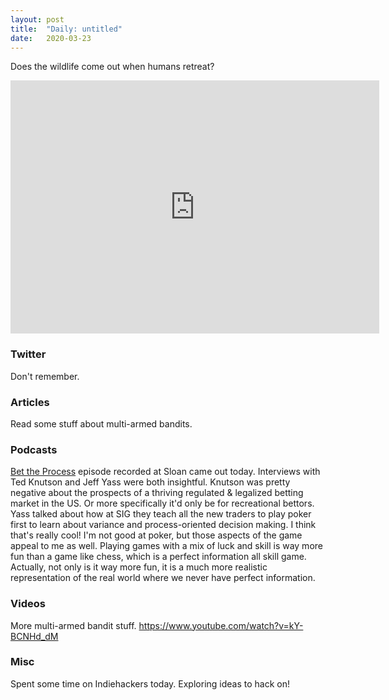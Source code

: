 ```yaml
---
layout: post
title:  "Daily: untitled" 
date:   2020-03-23
---
```


Does the wildlife come out when humans retreat?
<iframe height='405' width='590' frameborder='0' allowtransparency='true' scrolling='no' src='https://www.strava.com/activities/3210311685/embed/6420d55cd2d54ca5d2b0075687290cb417ef0512'></iframe>


### Twitter
Don't remember.

### Articles
Read some stuff about multi-armed bandits.

### Podcasts
[Bet the Process](https://twitter.com/jeffma/status/1242246589395001351) episode recorded at Sloan came out today. Interviews with Ted Knutson and Jeff Yass were both insightful. Knutson was pretty negative about the prospects of a thriving regulated & legalized betting market in the US. Or more specifically it'd only be for recreational bettors. Yass talked about how at SIG they teach all the new traders to play poker first to learn about variance and process-oriented decision making. I think that's really cool! I'm not good at poker, but those aspects of the game appeal to me as well. Playing games with a mix of luck and skill is way more fun than a game like chess, which is a perfect information all skill game. Actually, not only is it way more fun, it is a much more realistic representation of the real world where we never have perfect information.

### Videos
More multi-armed bandit stuff. https://www.youtube.com/watch?v=kY-BCNHd_dM

### Misc
Spent some time on Indiehackers today. Exploring ideas to hack on!